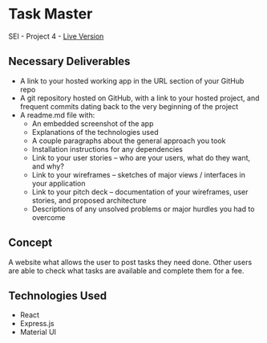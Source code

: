 # Task Master
SEI - Project 4 - [Live Version](https://git.heroku.com/task-master-sei.git)

## Necessary Deliverables
- A link to your hosted working app in the URL section of your GitHub repo
- A git repository hosted on GitHub, with a link to your hosted project, and frequent commits dating back to the very beginning of the project
- A readme.md file with:
  - An embedded screenshot of the app
  - Explanations of the technologies used
  - A couple paragraphs about the general approach you took
  - Installation instructions for any dependencies
  - Link to your user stories – who are your users, what do they want, and why?
  - Link to your wireframes – sketches of major views / interfaces in your application
  - Link to your pitch deck – documentation of your wireframes, user stories, and proposed architecture
  - Descriptions of any unsolved problems or major hurdles you had to overcome

## Concept
A website what allows the user to post tasks they need done. 
Other users are able to check what tasks are available and complete them for a fee.

## Technologies Used
- React
- Express.js
- Material UI


